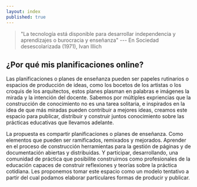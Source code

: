 ```yaml
---
layout: index
published: true
---
```


>"La tecnología está disponible para desarrollar independencia y aprendizajes o burocracia y enseñanza" 
>--- En Sociedad desescolarizada (1971), Ivan Illich

## ¿Por qué mis planificaciones online?

Las planificaciones o planes de enseñanza pueden ser papeles rutinarios o espacios de producción de ideas, como los bocetos de los artistas o los croquis de los arquitectos, estos planes plasman en palabras e imágenes la mirada y la intención del docente. Sabemos por múltiples expriencias que la construcción de conocimiento no es una tarea solitaria, e inspirados en la idea de que más miradas pueden contribuir a mejores ideas, creamos este espacio para publicar, distribuir y construir juntos conocimiento sobre las prácticas educativas que llevamos adelante.

La propuesta es compartir planificaciones o planes de enseñanza. Como elementos que pueden ser ramificados, remixados y mejorados. Aprender en el proceso de construcción herramientas para la gestión de páginas y de documentación abiertas y distribuidas. Y participar, desarrollando, una comunidad de práctica que posibilite construirnos como profesionales de la educación capaces de construir reflexiones y teorías sobre la práctica cotidiana. Les proponemos tomar este espacio como un modelo tentativo a partir del cual podamos elaborar particulares formas de producir y publicar.

